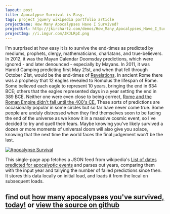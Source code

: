 ```yaml
---
layout: post
title: Apocalypse Survival is Easy.
tags: project jquery wikipedia portfolio article
projectName: How Many Apocalypses Have I Survived?
projectUrl: http://jkirchartz.com/demos/How_Many_Apocalypses_Have_I_Survived.html
projectImg: //i.imgur.com/JKJLRpI.png
---
```



I'm surprised at how easy it is to survive the end-times as predicted by mediums, prophets, clergy, mathematicians, charlatans, and true-believers.<!--more-->
In 2012, it was the Mayan Calendar Doomsday predictions, which were ignored - and later denounced - especially by Mayans.
In 2011, it was Harold Camping predicting first May 21st, and when that fell through October 21st, would be the end-times of [Revelations][4].
In ancient Rome there was a prophecy that 12 eagles revealed to Romulus the lifespan of Rome.
Some believed each eagle to represent 10 years, bringing the end in 634 BCE; others that the eagles represented days in a year setting the end in 389 BCE.
Neither one were even close to being correct, [Rome and the Roman Empire didn't fall until the 400's CE.][5]
These sorts of predictions are occasionally popular in some circles but so far have never come true.
Some people are unduly distressed when they find themselves soon to be facing the end of the universe as we know it in a massive cosmic event, so I've decided to try and quell their fears.
Maybe knowing you've likely survived a dozen or more moments of universal doom will also give you solace, knowing that the next time the world faces the final judgement won't be the last.

[![Apocalypse Survival](//i.imgur.com/JKJLRpI.png)][1]

This single-page app fetches a JSON feed from wikipedia's [List of dates predicted for apocalyptic events][2] and parses out years,
comparing them with the input year and tallying the number of failed predictions since then.
It stores this data locally on initial load, and loads it from the local on subsequent loads.

## find out [how many apocalypses you've survived, today!][1] or [view the source on github][3]

[1]: /demos/How_Many_Apocalypses_Have_I_Survived.html
[2]: https://en.wikipedia.org/wiki/List_of_dates_predicted_for_apocalyptic_events
[3]: https://github.com/JKirchartz/demos/blob/gh-pages/How_Many_Apocalypses_Have_I_Survived.html
[4]: https://en.wikipedia.org/wiki/Book_of_Revelation#Outline
[5]: https://en.wikipedia.org/wiki/Fall_of_Rome
